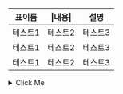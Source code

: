 |표이름|&#124;내용&#124;|설명|
|------|---|---|
|테스트1|테스트2|테스트3|
|테스트1|테스트2|테스트3|
|테스트1|테스트2|테스트3|



<details><summary>Click Me</summary>
이것은 텍스트입니다.
</details>   